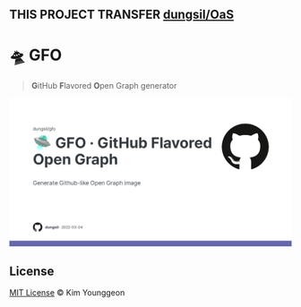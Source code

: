 THIS PROJECT TRANSFER [dungsil/OaS](https://kyg.kr/oas)
---
# 🛸 GFO
>  **G**itHub **F**lavored **O**pen Graph generator

![Sample image](./public/og-image.png)

## License
[MIT License](./LICENSE) &copy; Kim Younggeon
